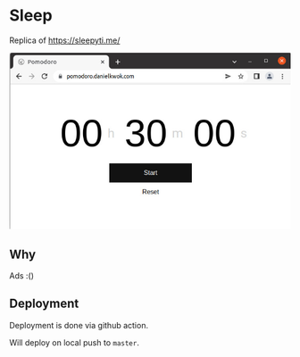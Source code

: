 # Sleep
Replica of https://sleepyti.me/

![Screenshot of application](./assets/screenshot.jpeg)

## Why
Ads :()

## Deployment
Deployment is done via github action.

Will deploy on local push to `master`.